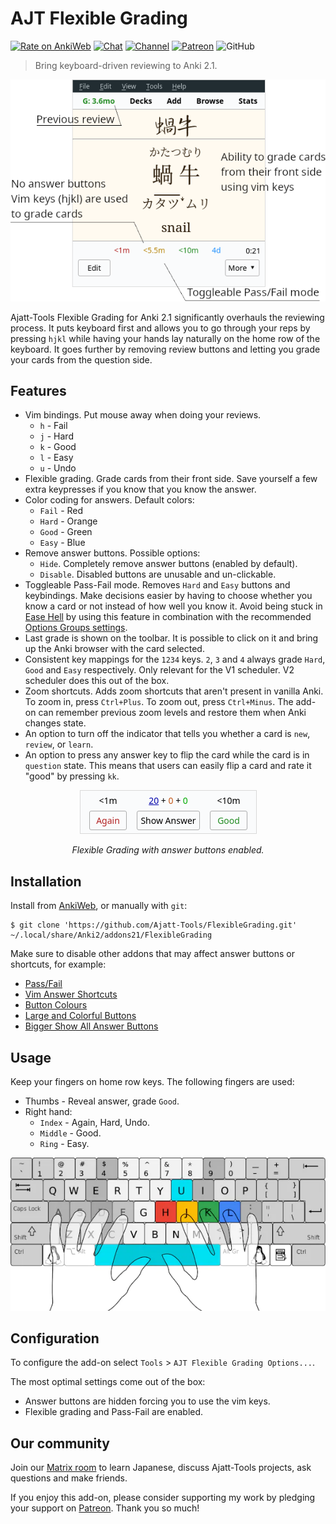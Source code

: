 # AJT Flexible Grading

[![Rate on AnkiWeb](https://glutanimate.com/logos/ankiweb-rate.svg)](https://ankiweb.net/shared/info/1715096333)
[![Chat](https://img.shields.io/badge/chat-join-green)](https://tatsumoto-ren.github.io/blog/join-our-community.html)
[![Channel](https://shields.io/badge/channel-subscribe-blue?logo=telegram&color=3faee8)](https://t.me/ajatt_tools)
[![Patreon](https://img.shields.io/badge/patreon-support-orange)](https://www.patreon.com/bePatron?u=43555128)
![GitHub](https://img.shields.io/github/license/Ajatt-Tools/FlexibleGrading)

> Bring keyboard-driven reviewing to Anki 2.1.

<p align="center">
  <img src="img/flexible_grading.webp" alt="screenshot">
</p>

Ajatt-Tools Flexible Grading for Anki 2.1 significantly overhauls the reviewing process.
It puts keyboard first and allows you to go through your reps by pressing `hjkl`
while having your hands lay naturally on the home row of the keyboard.
It goes further by removing review buttons and letting you grade your cards from the question side.

## Features

* Vim bindings. Put mouse away when doing your reviews.
  * `h` - Fail
  * `j` - Hard
  * `k` - Good
  * `l` - Easy
  * `u` - Undo
* Flexible grading.
  Grade cards from their front side.
  Save yourself a few extra keypresses if you know that you know the answer.
* Color coding for answers. Default colors:
  * `Fail` - Red
  * `Hard` - Orange
  * `Good` - Green
  * `Easy` - Blue
* Remove answer buttons. Possible options:
  * `Hide`. Completely remove answer buttons (enabled by default).
  * `Disable`. Disabled buttons are unusable and un-clickable.
* Toggleable Pass-Fail mode.
  Removes `Hard` and `Easy` buttons and keybindings.
  Make decisions easier by having to choose
  whether you know a card or not instead of how well you know it.
  Avoid being stuck in
  [Ease Hell](https://youtu.be/1XaJjbCSXT0?t=665)
  by using this feature in combination with the recommended
  [Options Groups settings](https://tatsumoto-ren.github.io/blog/setting-up-anki.html#options-groups).
* Last grade is shown on the toolbar.
  It is possible to click on it and bring up the Anki browser with the card selected.
* Consistent key mappings for the `1234` keys.
  `2`, `3` and `4` always grade `Hard`, `Good` and `Easy` respectively.
  Only relevant for the V1 scheduler.
  V2 scheduler does this out of the box.
* Zoom shortcuts.
  Adds zoom shortcuts that aren't present in vanilla Anki.
  To zoom in, press `Ctrl+Plus`. To zoom out, press `Ctrl+Minus`.
  The add-on can remember previous zoom levels and restore them when Anki changes state.
* An option to turn off the indicator that tells you whether a card is `new`, `review`, or `learn`.
* An option to press any answer key to flip the card while the card is in `question` state.
  This means that users can easily flip a card and rate it "good" by pressing `kk`.

<p align="center">
  <img src="img/front_side_answer_buttons.webp" alt="screenshot">
</p>
<p align="center"><i>Flexible Grading with answer buttons enabled.</i></p>

## Installation

Install from [AnkiWeb](https://ankiweb.net/shared/info/1715096333), or manually with `git`:

```
$ git clone 'https://github.com/Ajatt-Tools/FlexibleGrading.git' ~/.local/share/Anki2/addons21/FlexibleGrading
```

Make sure to disable other addons that may affect answer buttons or shortcuts, for example:
* [Pass/Fail](https://web.archive.org/web/https://massimmersionapproach.com/table-of-contents/anki/low-key-anki/low-key-anki-pass-fail/)
* [Vim Answer Shortcuts](https://ankiweb.net/shared/info/1197299782)
* [Button Colours](https://ankiweb.net/shared/info/2494384865)
* [Large and Colorful Buttons](https://ankiweb.net/shared/info/1829090218)
* [Bigger Show All Answer Buttons](https://ankiweb.net/shared/info/2034935033)

## Usage

Keep your fingers on home row keys.
The following fingers are used:

* Thumbs - Reveal answer, grade `Good`.
* Right hand:
  * `Index` - Again, Hard, Undo.
  * `Middle` - Good.
  * `Ring` - Easy.

<p align="center">
  <img src="img/keyboard.webp" alt="keyboard">
</p>

## Configuration

To configure the add-on select `Tools` > `AJT Flexible Grading Options...`.

The most optimal settings come out of the box:

* Answer buttons are hidden forcing you to use the vim keys.
* Flexible grading and Pass-Fail are enabled.

## Our community

Join our
[Matrix room](https://tatsumoto-ren.github.io/blog/join-our-community.html)
to learn Japanese, discuss Ajatt-Tools projects, ask questions and make friends.

If you enjoy this add-on, please consider supporting my work by
pledging your support on [Patreon](https://www.patreon.com/bePatron?u=43555128).
Thank you so much!
